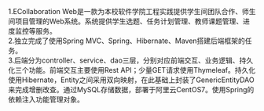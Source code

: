 1.ECollaboration Web是一款为本校软件学院工程实践提供学生间团队合作、师生间项目管理的Web系统。系统提供学生选题、任务计划管理、教师课题管理、进度监控等服务。  
2.独立完成了使用Spring MVC、Spring、Hibernate、Maven搭建后端框架的任务。  
3.后端分为controller、service、dao三层，分别对应前端交互、业务逻辑、持久化三个功能。前端交互主要使用Rest API；少量GET请求使用Thymeleaf。持久化使用Hibernate，Entity之间采用双向映射，在此基础上封装了GenericEntityDAO来完成增删改查。通过MySQL存储数据，部署于阿里云CentOS7。使用Spring的依赖注入功能管理对象。  